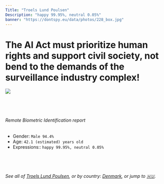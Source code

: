 ```yaml
---
Title: "Troels Lund Poulsen"
Description: "happy 99.95%, neutral 0.05%"
banner: "https://dontspy.eu/data/photos/228_box.jpg"
---
```


# The AI Act must prioritize human rights and support civil society, not bend to the demands of the surveillance industry complex!

<link rel="stylesheet" type="text/css" href="/css/blog.css" />

<div class="is-fake" hidden>

_This image is **clearly fake**_, yet we [continue to collect them because the AI Act negotiations](/blog/why-deepfake/) are heading in a direction that will only make people's lives more complicated. For a more in-depth explanation, read: [Double threat: why losing the battle against Face Biometrics would fuel the proliferation of deepfakes](/blog/the-dual-threat-how-losing-the-biometric-battle-fuels-deepfake-proliferation/).


</div>

<!-- <img src="https://dontspy.eu/data/photos/54_box.jpg" /> -->
<img src="https://dontspy.eu/data/photos/228_box.jpg" />

## <br>

###### Remote Biometric Identification report

* <span class="label">Gender:</span> `Male 94.4%`
* <span class="label">Age:</span> `42.1 (estimated) years old`
* <span class="label">Expressions::</span> `happy 99.95%, neutral 0.05%`

## <br>

###### See all of [Troels Lund Poulsen](/policymaker#Troels%20Lund%20Poulsen), or by country: [Denmark](/country#Denmark), or jump to [🇭🇺](/x/236).

## <br>
